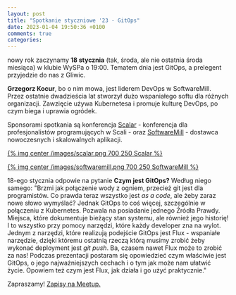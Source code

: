 ```yaml
---
layout: post
title: "Spotkanie styczniowe '23 - GitOps"
date: 2023-01-04 19:50:36 +0100
comments: true
categories: 
---
```


nowy rok zaczynamy <b>18 stycznia</b> (tak, środa, ale nie ostatnia środa miesiąca) w klubie WySPa o 19:00. Tematem dnia jest GitOps, a prelegent przyjedzie do nas z Gliwic. 

<b>Grzegorz Kocur</b>, bo o nim mowa, jest liderem DevOps w SoftwareMill. Przez ostatnie dwadzieścia lat stworzył dużo wspaniałego softu dla różnych organizacji. Zawzięcie używa Kubernetesa i promuje kulturę DevOps, po czym biega i uprawia ogródek.

Sponsorami spotkania są konferencja <a href="https://www.scalar-conf.com/" target="_blank">Scalar</a> - konferencja dla profesjonalistów programujących w Scali - oraz <a href="https://softwaremill.com/" target="_blank">SoftwareMill</a> - dostawca nowoczesnych i skalowalnych aplikacji.

[{% img center /images/scalar.png 700 250 Scalar %}](https://www.scalar-conf.com/)

[{% img center /images/softwaremill.png 700 250 SoftwareMill %}](https://softwaremill.com/)

18-ego stycznia odpowie na pytanie <b>Czym jest GitOps?</b> Według niego samego: "Brzmi jak połączenie wody z ogniem, przecież git jest dla programistów. Co prawda teraz wszystko jest <i>as a code</i>, ale żeby zaraz nowe słowo wymyślać? Jednak GitOps to coś więcej, szczególnie w połączeniu z Kubernetes. Pozwala na posiadanie jednego Źródła Prawdy. Miejsca, które dokumentuje bieżący stan systemu, ale również jego historię! I to wszystko przy pomocy narzędzi, które każdy developer zna na wylot. Jednym z narzędzi, które realizują podejście GitOps jest Flux - wspaniałe narzędzie, dzięki któremu ostatnią rzeczą którą musimy zrobić żeby wykonać deployment jest <i>git push</i>. Ba, czasem nawet Flux może to zrobić za nas! Podczas prezentacji postaram się opowiedzieć czym właściwie jest GitOps, o jego najważniejszych cechach i o tym jak może nam ułatwić życie. Opowiem też czym jest Flux, jak działa i go użyć praktycznie."

Zapraszamy! <a href="https://www.meetup.com/zielona-gora-jug/events/290719274/" target="_blank">Zapisy na Meetup.</a>